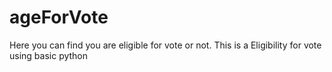 # ageForVote
Here you can find you are eligible for vote or not.
This is a Eligibility for vote using basic python
